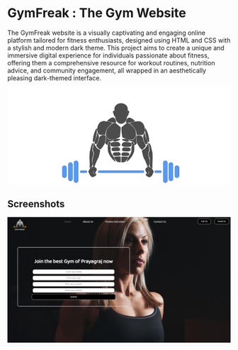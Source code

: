 
# GymFreak : The Gym Website

The GymFreak website is a visually captivating and engaging online platform tailored for fitness enthusiasts, designed using HTML and CSS with a stylish and modern dark theme. This project aims to create a unique and immersive digital experience for individuals passionate about fitness, offering them a comprehensive resource for workout routines, nutrition advice, and community engagement, all wrapped in an aesthetically pleasing dark-themed interface.


![Logo](./logo3.png)


## Screenshots

![App Screenshot](./screenshot/screen.png)



